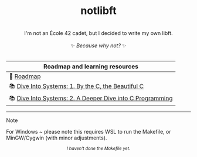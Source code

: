 <div align="center">
<h1>notlibft</h1>
<br/>
I'm not an École 42 cadet, but I decided to write my own libft. 
<br/>
<br/>
✨ <em>Because why not?</em> ✨
<br/>
<br/>
</div>

<div align="center">

| Roadmap and learning resources |
| --- |  
| 📑 [Roadmap](./docs/roadmap.md) |
| 📚 [Dive Into Systems: 1. By the C, the Beautiful C](https://diveintosystems.org/book/C1-C_intro/index.html) |
| 📚 [Dive Into Systems: 2. A Deeper Dive into C Programming](https://diveintosystems.org/book/C2-C_depth/index.html)

</div>

***

> [!NOTE]
> For Windows ~ please note this requires WSL to run the Makefile, or MinGW/Cygwin (with minor adjustments).

<div align="center">
<sub><em>I haven't done the Makefile yet.</em></sub>
</div>
